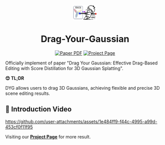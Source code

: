 <p align="center">
  <img width="15%" src="assets/logo1.png"/>
</p>

<p align="center">
<!--   <h1 align="center"><img height="100" src="https://github.com/imlixinyang/director3d-page/raw/master/assets/icon.ico"></h1> -->
  <h1 align="center"> Drag-Your-Gaussian</h1>
  <p align="center">
        <a href=""><img src='https://img.shields.io/badge/arXiv-DYG-red?logo=arxiv' alt='Paper PDF'></a>
        <a href='https://quyans.github.io/Drag-Your-Gaussian/'><img src='https://img.shields.io/badge/Project_Page-DYG-green' alt='Project Page'></a>
  </p>
  <p>Officially implement of paper "Drag Your Gaussian: Effective Drag-Based Editing with Score Distillation for 3D Gaussian Splatting".</p>

**😊 TL;DR**

DYG allows users to drag 3D Gaussians, achieving flexible and precise 3D scene editing results.


## 🎥 Introduction Video

<!-- <p align="center">
  <img width="100%" src="assets/teaser.gif"/>
</p> -->

https://github.com/user-attachments/assets/1e484ff9-f44c-4995-a99d-453cf0f11f95



Visiting our [**Project Page**](https://quyans.github.io/Drag-Your-Gaussian/) for more result.
